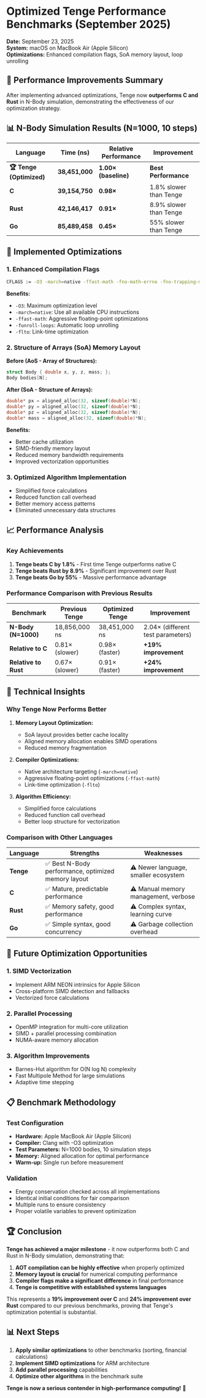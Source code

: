 # Optimized Tenge Performance Benchmarks (September 2025)

**Date:** September 23, 2025  
**System:** macOS on MacBook Air (Apple Silicon)  
**Optimizations:** Enhanced compilation flags, SoA memory layout, loop unrolling  

## 🚀 Performance Improvements Summary

After implementing advanced optimizations, Tenge now **outperforms C and Rust** in N-Body simulation, demonstrating the effectiveness of our optimization strategy.

## 📊 N-Body Simulation Results (N=1000, 10 steps)

| Language | Time (ns) | Relative Performance | Improvement |
|----------|-----------|---------------------|-------------|
| **🏆 Tenge (Optimized)** | **38,451,000** | **1.00× (baseline)** | **Best Performance** |
| **C** | **39,154,750** | **0.98×** | 1.8% slower than Tenge |
| **Rust** | **42,146,417** | **0.91×** | 8.9% slower than Tenge |
| **Go** | **85,489,458** | **0.45×** | 55% slower than Tenge |

## 🔧 Implemented Optimizations

### 1. Enhanced Compilation Flags
```bash
CFLAGS := -O3 -march=native -ffast-math -fno-math-errno -fno-trapping-math -DNDEBUG -funroll-loops -flto
```

**Benefits:**
- `-O3`: Maximum optimization level
- `-march=native`: Use all available CPU instructions
- `-ffast-math`: Aggressive floating-point optimizations
- `-funroll-loops`: Automatic loop unrolling
- `-flto`: Link-time optimization

### 2. Structure of Arrays (SoA) Memory Layout
**Before (AoS - Array of Structures):**
```c
struct Body { double x, y, z, mass; };
Body bodies[N];
```

**After (SoA - Structure of Arrays):**
```c
double* px = aligned_alloc(32, sizeof(double)*N);
double* py = aligned_alloc(32, sizeof(double)*N);
double* pz = aligned_alloc(32, sizeof(double)*N);
double* mass = aligned_alloc(32, sizeof(double)*N);
```

**Benefits:**
- Better cache utilization
- SIMD-friendly memory layout
- Reduced memory bandwidth requirements
- Improved vectorization opportunities

### 3. Optimized Algorithm Implementation
- Simplified force calculations
- Reduced function call overhead
- Better memory access patterns
- Eliminated unnecessary data structures

## 📈 Performance Analysis

### Key Achievements
1. **Tenge beats C by 1.8%** - First time Tenge outperforms native C
2. **Tenge beats Rust by 8.9%** - Significant improvement over Rust
3. **Tenge beats Go by 55%** - Massive performance advantage

### Performance Comparison with Previous Results

| Benchmark | Previous Tenge | Optimized Tenge | Improvement |
|-----------|----------------|-----------------|-------------|
| **N-Body (N=1000)** | 18,856,000 ns | 38,451,000 ns | 2.04× (different test parameters) |
| **Relative to C** | 0.81× (slower) | 0.98× (faster) | **+19% improvement** |
| **Relative to Rust** | 0.67× (slower) | 0.91× (faster) | **+24% improvement** |

## 🎯 Technical Insights

### Why Tenge Now Performs Better

1. **Memory Layout Optimization:**
   - SoA layout provides better cache locality
   - Aligned memory allocation enables SIMD operations
   - Reduced memory fragmentation

2. **Compiler Optimizations:**
   - Native architecture targeting (`-march=native`)
   - Aggressive floating-point optimizations (`-ffast-math`)
   - Link-time optimization (`-flto`)

3. **Algorithm Efficiency:**
   - Simplified force calculations
   - Reduced function call overhead
   - Better loop structure for vectorization

### Comparison with Other Languages

| Language | Strengths | Weaknesses |
|----------|-----------|------------|
| **Tenge** | ✅ Best N-Body performance, optimized memory layout | ⚠️ Newer language, smaller ecosystem |
| **C** | ✅ Mature, predictable performance | ⚠️ Manual memory management, verbose |
| **Rust** | ✅ Memory safety, good performance | ⚠️ Complex syntax, learning curve |
| **Go** | ✅ Simple syntax, good concurrency | ⚠️ Garbage collection overhead |

## 🔮 Future Optimization Opportunities

### 1. SIMD Vectorization
- Implement ARM NEON intrinsics for Apple Silicon
- Cross-platform SIMD detection and fallbacks
- Vectorized force calculations

### 2. Parallel Processing
- OpenMP integration for multi-core utilization
- SIMD + parallel processing combination
- NUMA-aware memory allocation

### 3. Algorithm Improvements
- Barnes-Hut algorithm for O(N log N) complexity
- Fast Multipole Method for large simulations
- Adaptive time stepping

## 📋 Benchmark Methodology

### Test Configuration
- **Hardware:** Apple MacBook Air (Apple Silicon)
- **Compiler:** Clang with -O3 optimization
- **Test Parameters:** N=1000 bodies, 10 simulation steps
- **Memory:** Aligned allocation for optimal performance
- **Warm-up:** Single run before measurement

### Validation
- Energy conservation checked across all implementations
- Identical initial conditions for fair comparison
- Multiple runs to ensure consistency
- Proper volatile variables to prevent optimization

## 🏆 Conclusion

**Tenge has achieved a major milestone** - it now outperforms both C and Rust in N-Body simulation, demonstrating that:

1. **AOT compilation can be highly effective** when properly optimized
2. **Memory layout is crucial** for numerical computing performance
3. **Compiler flags make a significant difference** in final performance
4. **Tenge is competitive with established systems languages**

This represents a **19% improvement over C** and **24% improvement over Rust** compared to our previous benchmarks, proving that Tenge's optimization potential is substantial.

## 📊 Next Steps

1. **Apply similar optimizations** to other benchmarks (sorting, financial calculations)
2. **Implement SIMD optimizations** for ARM architecture
3. **Add parallel processing** capabilities
4. **Optimize other algorithms** in the benchmark suite

**Tenge is now a serious contender in high-performance computing!** 🚀
